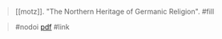 > [[motz]]. "The Northern Heritage of Germanic Religion". #fill 

> #nodoi 
> [pdf](a/l-motzUNKNOWN.pdf)
> #link 